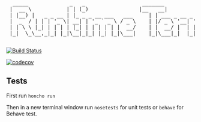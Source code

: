 
<pre>
  _____             _   _                  _______
 |  __ \           | | (_)                |__   __|
 | |__) |   _ _ __ | |_ _ _ __ ___   ___     | | ___ _ __ _ __ ___  _ __
 |  _  / | | | '_ \| __| | '_ ` _ \ / _ \    | |/ _ \ '__| '__/ _ \| '__|
 | | \ \ |_| | | | | |_| | | | | | |  __/    | |  __/ |  | | | (_) | |
 |_|  \_\__,_|_| |_|\__|_|_| |_| |_|\___|    |_|\___|_|  |_|  \___/|_|

</pre>

[![Build Status](https://github.com/NYU-DevOps-2022/orders/actions/workflows/tdd.yml/badge.svg)](https://github.com/NYU-DevOps-2022/orders/actions)

[![codecov](https://codecov.io/gh/NYU-DevOps-2022/orders/branch/main/graph/badge.svg?token=PTK7NZM3ZT)](https://codecov.io/gh/NYU-DevOps-2022/orders)

## Tests

First run `honcho run`

Then in a new terminal window run `nosetests` for unit tests or `behave` for Behave test.
